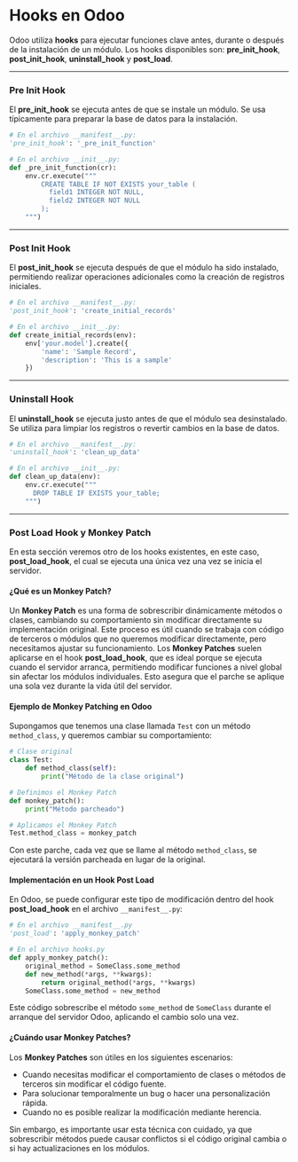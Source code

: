 # Hooks en Odoo

Odoo utiliza **hooks** para ejecutar funciones clave antes, durante o después de la instalación de un módulo. Los hooks disponibles son: **pre_init_hook**, **post_init_hook**, **uninstall_hook** y **post_load**.

---
### Pre Init Hook

El **pre_init_hook** se ejecuta antes de que se instale un módulo. Se usa típicamente para preparar la base de datos para la instalación.

```python
# En el archivo __manifest__.py:
'pre_init_hook': '_pre_init_function'

# En el archivo __init__.py:
def _pre_init_function(cr):
    env.cr.execute("""
        CREATE TABLE IF NOT EXISTS your_table (
          field1 INTEGER NOT NULL,
          field2 INTEGER NOT NULL
        );
    """)
```
---
### Post Init Hook

El **post_init_hook** se ejecuta después de que el módulo ha sido instalado, permitiendo realizar operaciones adicionales como la creación de registros iniciales.

```python
# En el archivo __manifest__.py:
'post_init_hook': 'create_initial_records'

# En el archivo __init__.py:
def create_initial_records(env):
    env['your.model'].create({
        'name': 'Sample Record',
        'description': 'This is a sample'
    })
```
---
### Uninstall Hook

El **uninstall_hook** se ejecuta justo antes de que el módulo sea desinstalado. Se utiliza para limpiar los registros o revertir cambios en la base de datos.

```python
# En el archivo __manifest__.py:
'uninstall_hook': 'clean_up_data'

# En el archivo __init__.py:
def clean_up_data(env):
    env.cr.execute("""
      DROP TABLE IF EXISTS your_table;
    """)
```
---
### Post Load Hook y Monkey Patch
En esta sección veremos otro de los hooks existentes, en este caso, **post_load_hook**, el cual se ejecuta una única vez una vez se inicia el servidor.

#### ¿Qué es un Monkey Patch?

Un **Monkey Patch** es una forma de sobrescribir dinámicamente métodos o clases, cambiando su comportamiento sin modificar directamente su implementación original. Este proceso es útil cuando se trabaja con código de terceros o módulos que no queremos modificar directamente, pero necesitamos ajustar su funcionamiento.
Los **Monkey Patches** suelen aplicarse en el hook **post_load_hook**, que es ideal porque se ejecuta cuando el servidor arranca, permitiendo modificar funciones a nivel global sin afectar los módulos individuales. Esto asegura que el parche se aplique una sola vez durante la vida útil del servidor.

#### Ejemplo de Monkey Patching en Odoo

Supongamos que tenemos una clase llamada `Test` con un método `method_class`, y queremos cambiar su comportamiento:

```python
# Clase original
class Test:
    def method_class(self):
        print("Método de la clase original")

# Definimos el Monkey Patch
def monkey_patch():
    print("Método parcheado")

# Aplicamos el Monkey Patch
Test.method_class = monkey_patch
```

Con este parche, cada vez que se llame al método `method_class`, se ejecutará la versión parcheada en lugar de la original.

#### Implementación en un Hook Post Load

En Odoo, se puede configurar este tipo de modificación dentro del hook **post_load_hook** en el archivo `__manifest__.py`:

```python
# En el archivo __manifest__.py
'post_load': 'apply_monkey_patch'

# En el archivo hooks.py
def apply_monkey_patch():
    original_method = SomeClass.some_method
    def new_method(*args, **kwargs):
        return original_method(*args, **kwargs)
    SomeClass.some_method = new_method
```
Este código sobrescribe el método `some_method` de `SomeClass` durante el arranque del servidor Odoo, aplicando el cambio solo una vez.

#### ¿Cuándo usar Monkey Patches?

Los **Monkey Patches** son útiles en los siguientes escenarios:
- Cuando necesitas modificar el comportamiento de clases o métodos de terceros sin modificar el código fuente.
- Para solucionar temporalmente un bug o hacer una personalización rápida.
- Cuando no es posible realizar la modificación mediante herencia.

Sin embargo, es importante usar esta técnica con cuidado, ya que sobrescribir métodos puede causar conflictos si el código original cambia o si hay actualizaciones en los módulos.

